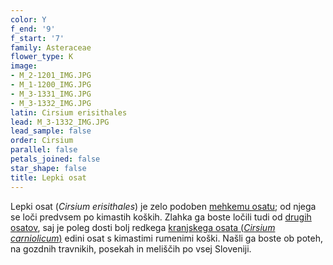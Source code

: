 ```yaml
---
color: Y
f_end: '9'
f_start: '7'
family: Asteraceae
flower_type: K
image:
- M_2-1201_IMG.JPG
- M_1-1200_IMG.JPG
- M_3-1331_IMG.JPG
- M_3-1332_IMG.JPG
latin: Cirsium erisithales
lead: M_3-1332_IMG.JPG
lead_sample: false
order: Cirsium
parallel: false
petals_joined: false
star_shape: false
title: Lepki osat
---
```

Lepki osat (*Cirsium erisithales*) je zelo podoben [mehkemu osatu](../../cirsiumoleraceum/mehki-osat/); od njega se loči predvsem po kimastih koških. Zlahka ga boste ločili tudi od [drugih osatov](../../genus/cirsium/), saj je poleg dosti bolj redkega [kranjskega osata (*Cirsium carniolicum*)](../../cirsiumcarniolicum/kranjski-osat/) edini osat s kimastimi rumenimi koški. Našli ga boste ob poteh, na gozdnih travnikih, posekah in meliščih po vsej Sloveniji.
